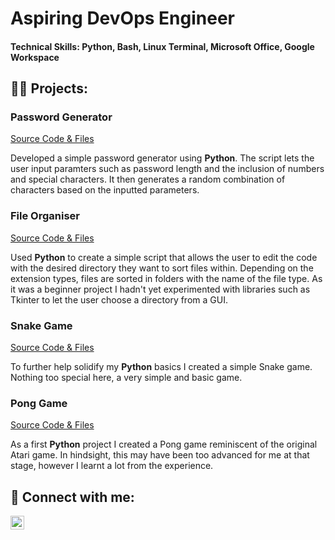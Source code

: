 # Aspiring DevOps Engineer

#### Technical Skills: Python, Bash, Linux Terminal, Microsoft Office, Google Workspace

## 👨‍💻 Projects:
### Password Generator
[Source Code & Files](https://github.com/AyaanJK/PasswordGenerator)

Developed a simple password generator using **Python**. The script lets the user input paramters such as password length and the inclusion of numbers and special characters. It then generates a random combination of characters based on the inputted parameters.

### File Organiser
[Source Code & Files](https://github.com/AyaanJK/FileOrganiser)

Used **Python** to create a simple script that allows the user to edit the code with the desired directory they want to sort files within. Depending on the extension types, files are sorted in folders with the name of the file type. As it was a beginner project I hadn't yet experimented with libraries such as Tkinter to let the user choose a directory from a GUI.

### Snake Game
[Source Code & Files](https://github.com/AyaanJK/PythonSnakeGame)

To further help solidify my **Python** basics I created a simple Snake game. Nothing too special here, a very simple and basic game.

### Pong Game
[Source Code & Files](https://github.com/AyaanJK/PythonPongGame)

As a first **Python** project I created a Pong game reminiscent of the original Atari game. In hindsight, this may have been too advanced for me at that stage, however I learnt a lot from the experience.

## 🤳 Connect with me:
[<img align="left" alt="AyaanJaman-Khan | LinkedIn" width="22px" src="https://upload.wikimedia.org/wikipedia/commons/c/ca/LinkedIn_logo_initials.png" />][linkedin]

[linkedin]: https://www.linkedin.com/in/ayaan-jaman-khan-b0410b34a/



